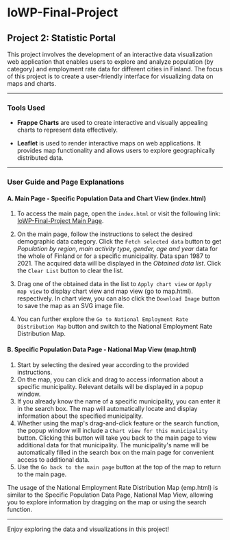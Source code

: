 # IoWP-Final-Project

## Project 2: Statistic Portal

This project involves the development of an interactive data visualization web application that enables users to explore and analyze population (by category) and employment rate data for different cities in Finland. The focus of this project is to create a user-friendly interface for visualizing data on maps and charts.

---

### Tools Used

 - **Frappe Charts** are used to create interactive and visually appealing charts to represent data effectively.

 - **Leaflet** is used to render interactive maps on web applications. It provides map functionality and allows users to explore geographically distributed data.

---

### User Guide and Page Explanations

#### A. Main Page - Specific Population Data and Chart View (index.html)
1. To access the main page, open the `index.html` or visit the following link: [IoWP-Final-Project Main Page](https://sakuraccess.github.io/IoWP-Final-Project/).

2.	On the main page, follow the instructions to select the desired demographic data category. Click the `Fetch selected data` button to get *Population by region, main activity type, gender, age and year* data for the whole of Finland or for a specific municipality. Data span 1987 to 2021. The acquired data will be displayed in the *Obtained data list*. Click the `Clear List` button to clear the list.

3.	Drag one of the obtained data in the list to `Apply chart view` or `Apply map view` to display chart view and map view (go to map.html). respectively. In chart view, you can also click the `Download Image` button to save the map as an SVG image file.

4.	You can further explore the `Go to National Employment Rate Distribution Map` button and switch to the National Employment Rate Distribution Map. 

#### B. Specific Population Data Page - National Map View (map.html)
1. Start by selecting the desired year according to the provided instructions.
2. On the map, you can click and drag to access information about a specific municipality. Relevant details will be displayed in a popup window.
3. If you already know the name of a specific municipality, you can enter it in the search box. The map will automatically locate and display information about the specified municipality.
4. Whether using the map's drag-and-click feature or the search function, the popup window will include a `Chart view for this municipality` button. Clicking this button will take you back to the main page to view additional data for that municipality. The municipality's name will be automatically filled in the search box on the main page for convenient access to additional data.
5. Use the `Go back to the main page` button at the top of the map to return to the main page.

The usage of the National Employment Rate Distribution Map (emp.html) is similar to the Specific Population Data Page, National Map View, allowing you to explore information by dragging on the map or using the search function.

---

Enjoy exploring the data and visualizations in this project!
